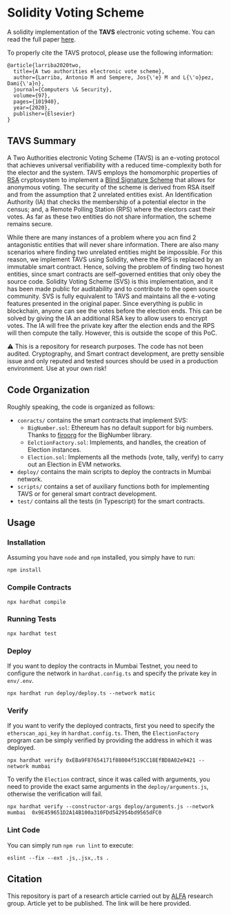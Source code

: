 # Solidity Voting Scheme
A solidity implementation of the **TAVS** electronic voting scheme.
You can read the full paper [here](https://riunet.upv.es/bitstream/handle/10251/166370/Larrba-Flor?sequence=3).

To properly cite the TAVS protocol, please use the following information: 
```
@article{larriba2020two,
  title={A two authorities electronic vote scheme},
  author={Larriba, Antonio M and Sempere, Jos{\'e} M and L{\'o}pez, Dami{\'a}n},
  journal={Computers \& Security},
  volume={97},
  pages={101940},
  year={2020},
  publisher={Elsevier}
}
```

## TAVS Summary
A Two Authorities electronic Voting Scheme (TAVS) is an e-voting protocol that achieves universal verifiability with a reduced time-complexity both for the elector and the system.
TAVS employs the homomorphic properties of [RSA](https://en.wikipedia.org/wiki/RSA_(cryptosystem)) cryptosystem to implement a [Blind Signature Scheme](http://blog.koehntopp.de/uploads/Chaum.BlindSigForPayment.1982.PDF) that allows for anonymous voting.
The security of the scheme is derived from RSA itself and from the assumption that 2 unrelated entities exist.
An Identification Authority (IA) that checks the membership of a potential elector in the census; and, a Remote Polling Station (RPS) where the electors cast their votes.
As far as these two entities do not share information, the scheme remains secure.

While there are many instances of a problem where you acn find 2 antagonistic entities that will never share information.
There are also many scenarios where finding two unrelated entities might be impossible. 
For this reason, we implement TAVS using Solidity, where the RPS is replaced by an immutable smart contract.
Hence, solving the problem of finding two honest entities, since smart contracts are self-governed entities that only obey the source code. 
Solidity Voting Scheme (SVS) is this implementation, and it has been made public for auditability and to contribute to the open source community.
SVS is fully equivalent to TAVS and maintains all the e-voting features presented in the original paper. 
Since everything is public in blockchain, anyone can see the votes before the election ends.
This can be solved by giving the IA an additional RSA key to allow users to encrypt votes. 
The IA will free the private key after the election ends and the RPS will then compute the tally. 
However, this is outside the scope of this PoC.

:warning: This is a repository for research purposes. The code has not been audited.
Cryptography, and Smart contract development, are pretty sensible issue and only reputed and tested sources should be used in a production environment.
Use at your own risk!

## Code Organization
Roughly speaking, the code is organized as follows:

- `conracts/` contains the smart contracts that implement SVS:
  -  `BigNumber.sol`: Ethereum has no default support for big numbers. Thanks to [firoorg](https://github.com/firoorg/solidity-BigNumber) for the BigNumber library.
  -  `EelctionFactory.sol`: Implements, and handles, the creation of Election instances.
  -  `Election.sol`: Implements all the methods (vote, tally, verify) to carry out an Election in EVM networks.
- `deploy/` contains the main scripts to deploy the contracts in Mumbai network.
- `scripts/` contains a set of auxiliary functions both for implementing TAVS or for general smart contract development.
- `test/` contains all the tests (in Typescript) for the smart contracts. 
## Usage

### Installation
Assuming you have `node` and `npm` installed, you simply have to run:
```
npm install
```

### Compile Contracts
```
npx hardhat compile
```

### Running Tests
```
npx hardhat test
```

### Deploy
If you want to deploy the contracts in Mumbai Testnet, you need to configure the network in `hardhat.config.ts` and specify the private key in `env/.env`.
```
npx hardhat run deploy/deploy.ts --network matic
```

### Verify
If you want to verify the deployed contracts, first you need to specify the `etherscan_api_key` in `hardhat.config.ts`.
Then, the `ElectionFactory` program can be simply verified by providing the address in which it was deployed.
```
npx hardhat verify 0xEBa9F87654171f88004f519CC18EfBD8A02e9421 --network mumbai
```
To verify the `Election` contract, since it was called with arguments, you need to provide the exact same arguments in the `deploy/arguments.js`, otherwise the verification will fail. 
```
npx hardhat verify --constructor-args deploy/arguments.js --network mumbai  0x9E459651D2A14B100a310FDd542954bd9565dFC0
```

### Lint Code
You can simply run `npm run lint` to execute:

```
eslint --fix --ext .js,.jsx,.ts .
```

## Citation
This repository is part of a research article carried out by [ALFA](https://alfa.webs.upv.es/) research group.
Article yet to be published. The link will be here provided.

